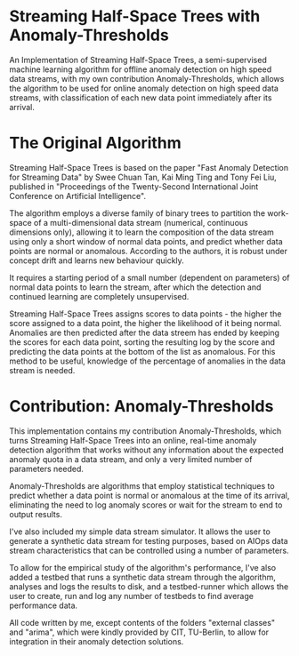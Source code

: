 # Streaming Half-Space Trees with Anomaly-Thresholds
An Implementation of Streaming Half-Space Trees, a semi-supervised machine learning algorithm for offline anomaly detection on high speed data streams, with my own contribution Anomaly-Thresholds, which allows the algorithm to be used for online anomaly detection on high speed data streams, with classification of each new data point immediately after its arrival.

# The Original Algorithm

Streaming Half-Space Trees is based on the paper "Fast Anomaly Detection for Streaming Data" by Swee Chuan Tan, Kai Ming Ting and Tony Fei Liu, published in "Proceedings of the Twenty-Second International Joint Conference on Artificial Intelligence". 

The algorithm employs a diverse family of binary trees to partition the work-space of a multi-dimensional data stream (numerical, continuous dimensions only), allowing it to learn the composition of the data stream using only a short window of normal data points, and predict whether data points are normal or anomalous. According to the authors, it is robust under concept drift and learns new behaviour quickly.

It requires a starting period of a small number (dependent on parameters) of normal data points to learn the stream, after which the detection and continued learning are completely unsupervised. 

Streaming Half-Space Trees assigns scores to data points - the higher the score assigned to a data point, the higher the likelihood of it being normal. Anomalies are then predicted after the data streem has ended by keeping the scores for each data point, sorting the resulting log by the score and predicting the data points at the bottom of the list as anomalous. For this method to be useful, knowledge of the percentage of anomalies in the data stream is needed.

# Contribution: Anomaly-Thresholds
This implementation contains my contribution Anomaly-Thresholds, which turns Streaming Half-Space Trees into an online, real-time anomaly detection algorithm that works without any information about the expected anomaly quota in a data stream, and only a very limited number of parameters needed.

Anomaly-Thresholds are algorithms that employ statistical techniques to predict whether a data point is normal or anomalous at the time of its arrival, eliminating the need to log anomaly scores or wait for the stream to end to output results.

I've also included my simple data stream simulator. It allows the user to generate a synthetic data stream for testing purposes, based on AIOps data stream characteristics that can be controlled using a number of parameters.

To allow for the empirical study of the algorithm's performance, I've also added a testbed that runs a synthetic data stream through the algorithm, analyses and logs the results to disk, and a testbed-runner which allows the user to create, run and log any number of testbeds to find average performance data. 


All code written by me, except contents of the folders "external classes" and "arima", which were kindly provided by CIT, TU-Berlin, to allow for integration in their anomaly detection solutions.

